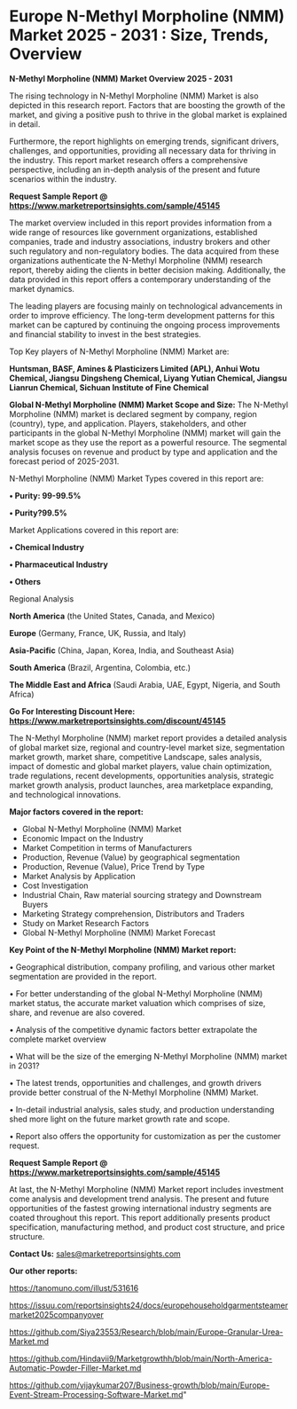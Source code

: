 # Europe N-Methyl Morpholine (NMM) Market 2025 - 2031 : Size, Trends, Overview

<Strong> N-Methyl Morpholine (NMM) Market Overview 2025 - 2031</strong>

The rising technology in N-Methyl Morpholine (NMM) Market is also depicted in this research report. Factors that are boosting the growth of the market, and giving a positive push to thrive in the global market is explained in detail.

Furthermore, the report highlights on emerging trends, significant drivers, challenges, and opportunities, providing all necessary data for thriving in the industry. This report market research offers a comprehensive perspective, including an in-depth analysis of the present and future scenarios within the industry.

<strong>Request Sample Report @ <a href=https://www.marketreportsinsights.com/sample/45145>https://www.marketreportsinsights.com/sample/45145</a></strong>

The market overview included in this report provides information from a wide range of resources like government organizations, established companies, trade and industry associations, industry brokers and other such regulatory and non-regulatory bodies. The data acquired from these organizations authenticate the N-Methyl Morpholine (NMM) research report, thereby aiding the clients in better decision making. Additionally, the data provided in this report offers a contemporary understanding of the market dynamics.

The leading players are focusing mainly on technological advancements in order to improve efficiency. The long-term development patterns for this market can be captured by continuing the ongoing process improvements and financial stability to invest in the best strategies.

Top Key players of N-Methyl Morpholine (NMM) Market are:

<strong>Huntsman, BASF, Amines & Plasticizers Limited (APL), Anhui Wotu Chemical, Jiangsu Dingsheng Chemical, Liyang Yutian Chemical, Jiangsu Lianrun Chemical, Sichuan Institute of Fine Chemical</strong>

<strong><b>Global N-Methyl Morpholine (NMM) Market Scope and Size:</b></strong>
The N-Methyl Morpholine (NMM) market is declared segment by company, region (country), type, and application. Players, stakeholders, and other participants in the global N-Methyl Morpholine (NMM) market will gain the market scope as they use the report as a powerful resource. The segmental analysis focuses on revenue and product by type and application and the forecast period of 2025-2031.

N-Methyl Morpholine (NMM) Market Types covered in this report are:

<strong>•  Purity: 99-99.5%

•  Purity?99.5%</strong>

Market Applications covered in this report are:

<strong>•  Chemical Industry

•  Pharmaceutical Industry

•  Others</strong> 

Regional Analysis

<strong>North America</strong> (the United States, Canada, and Mexico)

<strong>Europe</strong> (Germany, France, UK, Russia, and Italy)

<strong>Asia-Pacific</strong> (China, Japan, Korea, India, and Southeast Asia)

<strong>South America</strong> (Brazil, Argentina, Colombia, etc.)

<strong>The Middle East and Africa</strong> (Saudi Arabia, UAE, Egypt, Nigeria, and South Africa)

<strong>Go For Interesting Discount Here: <a href=https://www.marketreportsinsights.com/discount/45145>https://www.marketreportsinsights.com/discount/45145</a></strong>

The N-Methyl Morpholine (NMM) market report provides a detailed analysis of global market size, regional and country-level market size, segmentation market growth, market share, competitive Landscape, sales analysis, impact of domestic and global market players, value chain optimization, trade regulations, recent developments, opportunities analysis, strategic market growth analysis, product launches, area marketplace expanding, and technological innovations.

<strong><b>Major factors covered in the report:</b></strong>
<ul>
  <li>Global N-Methyl Morpholine (NMM) Market </li>
  <li>Economic Impact on the Industry</li>
  <li>Market Competition in terms of Manufacturers</li>
  <li>Production, Revenue (Value) by geographical segmentation</li>
  <li>Production, Revenue (Value), Price Trend by Type</li>
  <li>Market Analysis by Application</li>
  <li>Cost Investigation</li>
  <li>Industrial Chain, Raw material sourcing strategy and Downstream Buyers</li>
  <li>Marketing Strategy comprehension, Distributors and Traders</li>
  <li>Study on Market Research Factors</li>
  <li>Global N-Methyl Morpholine (NMM) Market Forecast</li>
</ul>

<strong><b>Key Point of the N-Methyl Morpholine (NMM) Market report:</b></strong>

• Geographical distribution, company profiling, and various other market segmentation are provided in the report.

• For better understanding of the global N-Methyl Morpholine (NMM) market status, the accurate market valuation which comprises of size, share, and revenue are also covered.

• Analysis of the competitive dynamic factors better extrapolate the complete market overview

• What will be the size of the emerging N-Methyl Morpholine (NMM) market in 2031?

• The latest trends, opportunities and challenges, and growth drivers provide better construal of the N-Methyl Morpholine (NMM) Market.

• In-detail industrial analysis, sales study, and production understanding shed more light on the future market growth rate and scope.

• Report also offers the opportunity for customization as per the customer request.

<strong>Request Sample Report @ <a href=https://www.marketreportsinsights.com/sample/45145>https://www.marketreportsinsights.com/sample/45145</a></strong>

At last, the N-Methyl Morpholine (NMM) Market report includes investment come analysis and development trend analysis. The present and future opportunities of the fastest growing international industry segments are coated throughout this report. This report additionally presents product specification, manufacturing method, and product cost structure, and price structure.

<strong>Contact Us:</strong>
sales@marketreportsinsights.com

<strong>Our other reports:</strong>

<a href=https://tanomuno.com/illust/531616>https://tanomuno.com/illust/531616</a>

<a href=https://issuu.com/reportsinsights24/docs/europehouseholdgarmentsteamermarket2025companyover>https://issuu.com/reportsinsights24/docs/europehouseholdgarmentsteamermarket2025companyover</a>

<a href=https://github.com/Siya23553/Research/blob/main/Europe-Granular-Urea-Market.md>https://github.com/Siya23553/Research/blob/main/Europe-Granular-Urea-Market.md</a>

<a href=https://github.com/Hindavii9/Marketgrowthh/blob/main/North-America-Automatic-Powder-Filler-Market.md>https://github.com/Hindavii9/Marketgrowthh/blob/main/North-America-Automatic-Powder-Filler-Market.md</a>

<a href=https://github.com/vijaykumar207/Business-growth/blob/main/Europe-Event-Stream-Processing-Software-Market.md>https://github.com/vijaykumar207/Business-growth/blob/main/Europe-Event-Stream-Processing-Software-Market.md</a>"
